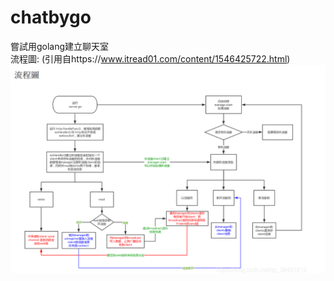 # chatbygo
嘗試用golang建立聊天室  
流程圖: (引用自https://www.itread01.com/content/1546425722.html)
![image](https://github.com/fillet0117/chatbygo/blob/master/flow.png)
